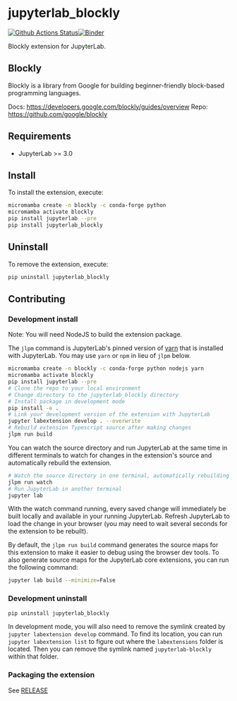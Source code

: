 # jupyterlab_blockly

[![Github Actions Status](https://github.com/quantstack/jupyterlab-blockly/workflows/Build/badge.svg)](https://github.com/quantstack/jupyterlab-blockly/actions/workflows/build.yml)[![Binder](https://mybinder.org/badge_logo.svg)](https://mybinder.org/v2/gh/quantstack/jupyterlab-blockly/main?urlpath=lab)

Blockly extension for JupyterLab.

## Blockly
Blockly is a library from Google for building beginner-friendly block-based programming languages.

Docs: https://developers.google.com/blockly/guides/overview
Repo: https://github.com/google/blockly


## Requirements

* JupyterLab >= 3.0

## Install

To install the extension, execute:

```bash
micromamba create -n blockly -c conda-forge python
micromamba activate blockly
pip install jupyterlab --pre
pip install jupyterlab_blockly
```

## Uninstall

To remove the extension, execute:

```bash
pip uninstall jupyterlab_blockly
```


## Contributing

### Development install

Note: You will need NodeJS to build the extension package.

The `jlpm` command is JupyterLab's pinned version of
[yarn](https://yarnpkg.com/) that is installed with JupyterLab. You may use
`yarn` or `npm` in lieu of `jlpm` below.

```bash
micromamba create -n blockly -c conda-forge python nodejs yarn
micromamba activate blockly
pip install jupyterlab --pre
# Clone the repo to your local environment
# Change directory to the jupyterlab_blockly directory
# Install package in development mode
pip install -e .
# Link your development version of the extension with JupyterLab
jupyter labextension develop . --overwrite
# Rebuild extension Typescript source after making changes
jlpm run build
```

You can watch the source directory and run JupyterLab at the same time in different terminals to watch for changes in the extension's source and automatically rebuild the extension.

```bash
# Watch the source directory in one terminal, automatically rebuilding when needed
jlpm run watch
# Run JupyterLab in another terminal
jupyter lab
```

With the watch command running, every saved change will immediately be built locally and available in your running JupyterLab. Refresh JupyterLab to load the change in your browser (you may need to wait several seconds for the extension to be rebuilt).

By default, the `jlpm run build` command generates the source maps for this extension to make it easier to debug using the browser dev tools. To also generate source maps for the JupyterLab core extensions, you can run the following command:

```bash
jupyter lab build --minimize=False
```

### Development uninstall

```bash
pip uninstall jupyterlab_blockly
```

In development mode, you will also need to remove the symlink created by `jupyter labextension develop`
command. To find its location, you can run `jupyter labextension list` to figure out where the `labextensions`
folder is located. Then you can remove the symlink named `jupyterlab-blockly` within that folder.

### Packaging the extension

See [RELEASE](RELEASE.md)
